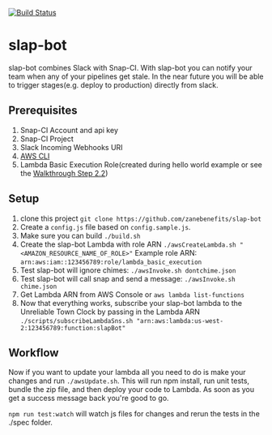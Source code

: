 [![Build Status](https://snap-ci.com/zanebenefits/slap-bot/branch/master/build_image)](https://snap-ci.com/zanebenefits/slap-bot/branch/master)

# slap-bot
slap-bot combines Slack with Snap-CI. With slap-bot you can notify your team when any of your pipelines get stale. 
In the near future you will be able to trigger stages(e.g. deploy to production) directly from slack.

## Prerequisites
1. Snap-CI Account and api key
1. Snap-CI Project
1. Slack Incoming Webhooks URI
1. [AWS CLI](https://aws.amazon.com/cli/)
1. Lambda Basic Execution Role(created during hello world example or see the [Walkthrough Step 2.2](http://docs.aws.amazon.com/lambda/latest/dg/walkthrough-custom-events-create-test-function.html))


## Setup
1. clone this project `git clone https://github.com/zanebenefits/slap-bot`
1. Create a `config.js` file based on `config.sample.js`.
1. Make sure you can build `./build.sh`
1. Create the slap-bot Lambda with role ARN `./awsCreateLambda.sh "<AMAZON_RESOURCE_NAME_OF_ROLE>"`
Example role ARN: `arn:aws:iam::123456789:role/lambda_basic_execution`
1. Test slap-bot will ignore chimes: `./awsInvoke.sh dontchime.json`
1. Test slap-bot will call snap and send a message: `./awsInvoke.sh chime.json`
1. Get Lambda ARN from AWS Console or `aws lambda list-functions`
1. Now that everything works, subscribe your slap-bot lambda to the Unreliable Town Clock by passing in the Lambda ARN `./scripts/subscribeLambdaSns.sh "arn:aws:lambda:us-west-2:123456789:function:slapBot"`

## Workflow
Now if you want to update your lambda all you need to do is make your changes and run `./awsUpdate.sh`. This will run
npm install, run unit tests, bundle the zip file, and then deploy your code to Lambda. As soon as you get a success message
back you're good to go.

`npm run test:watch` will watch js files for changes and rerun the tests in the ./spec folder.
